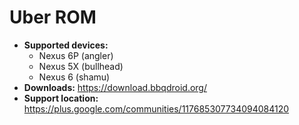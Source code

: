# Uber ROM

+ **Supported devices:**
    + Nexus 6P (angler)
    + Nexus 5X (bullhead)
    + Nexus 6 (shamu)
+ **Downloads:** https://download.bbqdroid.org/
+ **Support location:** https://plus.google.com/communities/117685307734094084120

